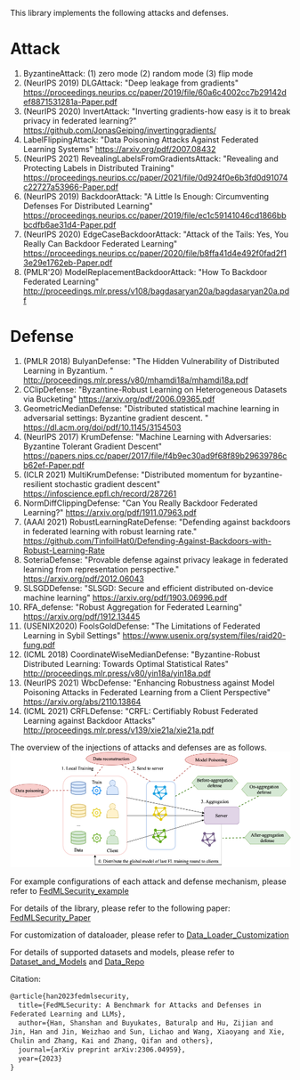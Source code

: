This library implements the following attacks and defenses.

# Attack
1. ByzantineAttack: (1) zero mode (2) random mode (3) flip mode
2. (NeurIPS 2019) DLGAttack: "Deep leakage from gradients" 
https://proceedings.neurips.cc/paper/2019/file/60a6c4002cc7b29142def8871531281a-Paper.pdf
3. (NeurIPS 2020) InvertAttack: "Inverting gradients-how easy is it to break privacy in federated learning?"
https://github.com/JonasGeiping/invertinggradients/
4. LabelFlippingAttack: "Data Poisoning Attacks Against Federated Learning Systems" 
https://arxiv.org/pdf/2007.08432
5. (NeurIPS 2021) RevealingLabelsFromGradientsAttack: "Revealing and Protecting Labels in Distributed Training" 
https://proceedings.neurips.cc/paper/2021/file/0d924f0e6b3fd0d91074c22727a53966-Paper.pdf
6. (NeurIPS 2019) BackdoorAttack: "A Little Is Enough: Circumventing Defenses For Distributed Learning" 
https://proceedings.neurips.cc/paper/2019/file/ec1c59141046cd1866bbbcdfb6ae31d4-Paper.pdf
7. (NeurIPS 2020) EdgeCaseBackdoorAttack: "Attack of the Tails: Yes, You Really Can Backdoor Federated Learning" 
https://proceedings.neurips.cc/paper/2020/file/b8ffa41d4e492f0fad2f13e29e1762eb-Paper.pdf
8. (PMLR'20) ModelReplacementBackdoorAttack: "How To Backdoor Federated Learning" 
http://proceedings.mlr.press/v108/bagdasaryan20a/bagdasaryan20a.pdf


# Defense
1. (PMLR 2018) BulyanDefense: "The Hidden Vulnerability of Distributed Learning in Byzantium. "
http://proceedings.mlr.press/v80/mhamdi18a/mhamdi18a.pdf
2. CClipDefense: "Byzantine-Robust Learning on Heterogeneous Datasets via Bucketing"
https://arxiv.org/pdf/2006.09365.pdf
3. GeometricMedianDefense: "Distributed statistical machine learning in adversarial settings: Byzantine gradient descent. "
https://dl.acm.org/doi/pdf/10.1145/3154503
4. (NeurIPS 2017) KrumDefense: "Machine Learning with Adversaries: Byzantine Tolerant Gradient Descent"
https://papers.nips.cc/paper/2017/file/f4b9ec30ad9f68f89b29639786cb62ef-Paper.pdf
5. (ICLR 2021) MultiKrumDefense: "Distributed momentum for byzantine-resilient stochastic gradient descent"
https://infoscience.epfl.ch/record/287261
6. NormDiffClippingDefense: "Can You Really Backdoor Federated Learning?" 
https://arxiv.org/pdf/1911.07963.pdf 
7. (AAAI 2021) RobustLearningRateDefense: "Defending against backdoors in federated learning with robust learning rate."
https://github.com/TinfoilHat0/Defending-Against-Backdoors-with-Robust-Learning-Rate
8. SoteriaDefense: "Provable defense against privacy leakage in federated learning from representation perspective." 
https://arxiv.org/pdf/2012.06043
9. SLSGDDefense: "SLSGD: Secure and efficient distributed on-device machine learning"
https://arxiv.org/pdf/1903.06996.pdf
10. RFA_defense: "Robust Aggregation for Federated Learning"
https://arxiv.org/pdf/1912.13445
11. (USENIX2020) FoolsGoldDefense: "The Limitations of Federated Learning in Sybil Settings"
https://www.usenix.org/system/files/raid20-fung.pdf
12. (ICML 2018) CoordinateWiseMedianDefense: "Byzantine-Robust Distributed Learning: Towards Optimal Statistical Rates"
http://proceedings.mlr.press/v80/yin18a/yin18a.pdf
13. (NeurIPS 2021) WbcDefense: "Enhancing Robustness against Model Poisoning Attacks in Federated Learning from a Client Perspective" 
https://arxiv.org/abs/2110.13864
14. (ICML 2021) CRFLDefense: "CRFL: Certifiably Robust Federated Learning against Backdoor Attacks"
http://proceedings.mlr.press/v139/xie21a/xie21a.pdf


The overview of the injections of attacks and defenses are as follows.
![image](../../../../doc/en/_static/image/fedmlsecurity_overview.png)

For example configurations of each attack and defense mechanism, please refer to [FedMLSecurity_example](https://github.com/FedML-AI/FedML/tree/master/python/examples/security/fedMLSecurity_experiments)

For details of the library, please refer to the following paper: [FedMLSecurity_Paper](https://arxiv.org/pdf/2306.04959)

For customization of dataloader, please refer to [Data_Loader_Customization](https://github.com/FedML-AI/FedML/blob/master/doc/en/simulation/user_guide/data_loader_customization.md)

For details of supported datasets and models, please refer to [Dataset_and_Models](https://github.com/FedML-AI/FedML/blob/master/doc/en/simulation/user_guide/datasets-and-models.md) and [Data_Repo](https://github.com/FedML-AI/FedML/tree/master/python/fedml/data)

Citation:
```
@article{han2023fedmlsecurity,
  title={FedMLSecurity: A Benchmark for Attacks and Defenses in Federated Learning and LLMs},
  author={Han, Shanshan and Buyukates, Baturalp and Hu, Zijian and Jin, Han and Jin, Weizhao and Sun, Lichao and Wang, Xiaoyang and Xie, Chulin and Zhang, Kai and Zhang, Qifan and others},
  journal={arXiv preprint arXiv:2306.04959},
  year={2023}
}

```
